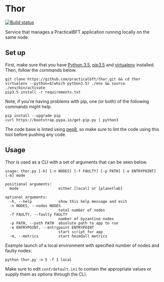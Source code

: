 # Thor
[![Build status](https://travis-ci.org/practicalbft/thor.svg?branch=master)](https://travis-ci.org/travis-ci/travis-web)

Service that manages a PracticalBFT application running locally on the same node.

## Set up
First, make sure that you have [Python 3.5](https://www.python.org/downloads/), [pip3.5](https://pip.pypa.io/en/stable/installing/) and [virtualenv](https://pypi.org/project/virtualenv/) installed. Then, follow the commands below.

```
git clone https://github.com/practicalbft/thor.git && cd thor
virtualenv --python=$(which python3.5) ./env && source ./env/bin/activate
pip3.5 install -r requirements.txt
```

Note, if you're having problems with pip, one (or both) of the following commands might help.
```
pip install --upgrade pip
curl https://bootstrap.pypa.io/get-pip.py | python3
```

The code base is linted using [pep8](https://pypi.org/project/pep8/), so make sure to lint the code using this tool before pushing any code.

## Usage
Thor is used as a CLI with a set of arguments that can be seen below.

```
usage: thor.py [-h] [-n NODES] [-f FAULTY] [-p PATH] [-e ENTRYPOINT] [-m] mode

positional arguments:
  mode                  either [local] or [planetlab]

optional arguments:
  -h, --help            show this help message and exit
  -n NODES, --nodes NODES
                        total number of nodes
  -f FAULTY, --faulty FAULTY
                        number of byzantine nodes
  -p PATH, --path PATH  absolute path to app to run
  -e ENTRYPOINT, --entrypoint ENTRYPOINT
                        start script for app
  -m, --metrics         start heimdall metrics
```

Example launch of a local environment with specified number of nodes and faulty nodes:
```
python thor.py -n 5 -f 1 local
```

Make sure to edit `conf/default.ini` to contain the appropriate values or supply them as options through the CLI. 
